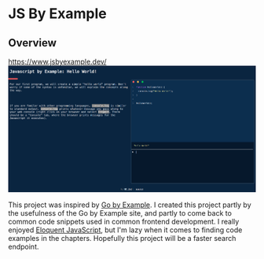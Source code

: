 # JS By Example

## Overview

https://www.jsbyexample.dev/
![alt text](https://github.com/PR0Grammar/js-by-example/blob/main/images/site.png?raw=true)


This project was inspired by [Go by Example](https://gobyexample.com). I created this project partly by the usefulness of the Go by Example site, and partly to come back to common code snippets used in common frontend development. I really enjoyed [Eloquent JavaScript](https://eloquentjavascript.net/), but I'm lazy when it comes to finding code examples in the chapters. Hopefully this project will be a faster search endpoint.
